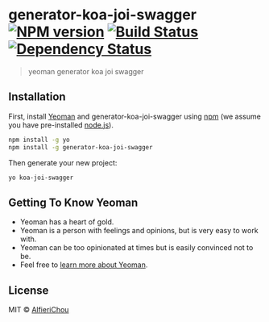 # generator-koa-joi-swagger [![NPM version][npm-image]][npm-url] [![Build Status][travis-image]][travis-url] [![Dependency Status][daviddm-image]][daviddm-url]
> yeoman generator koa joi swagger 

## Installation

First, install [Yeoman](http://yeoman.io) and generator-koa-joi-swagger using [npm](https://www.npmjs.com/) (we assume you have pre-installed [node.js](https://nodejs.org/)).

```bash
npm install -g yo
npm install -g generator-koa-joi-swagger
```

Then generate your new project:

```bash
yo koa-joi-swagger
```

## Getting To Know Yeoman

 * Yeoman has a heart of gold.
 * Yeoman is a person with feelings and opinions, but is very easy to work with.
 * Yeoman can be too opinionated at times but is easily convinced not to be.
 * Feel free to [learn more about Yeoman](http://yeoman.io/).

## License

MIT © [AlfieriChou](https://github.com/AlfieriChou)


[npm-image]: https://badge.fury.io/js/generator-koa-joi-swagger.svg
[npm-url]: https://npmjs.org/package/generator-koa-joi-swagger
[travis-image]: https://travis-ci.org/AlfieriChou/generator-koa-joi-swagger.svg?branch=master
[travis-url]: https://travis-ci.org/AlfieriChou/generator-koa-joi-swagger
[daviddm-image]: https://david-dm.org/AlfieriChou/generator-koa-joi-swagger.svg?theme=shields.io
[daviddm-url]: https://david-dm.org/AlfieriChou/generator-koa-joi-swagger
